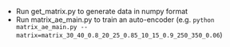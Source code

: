- Run get_matrix.py to generate data in numpy format
- Run matrix_ae_main.py to train an auto-encoder (e.g. `python matrix_ae_main.py --matrix=matrix_30_40_0.8_20_25_0.85_10_15_0.9_250_350_0.06`)

